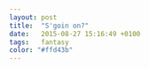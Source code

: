 ```yaml
---
layout: post
title:  "S'goin on?"
date:   2015-08-27 15:16:49 +0100
tags:   fantasy
color: "#ffd43b"
---
```

